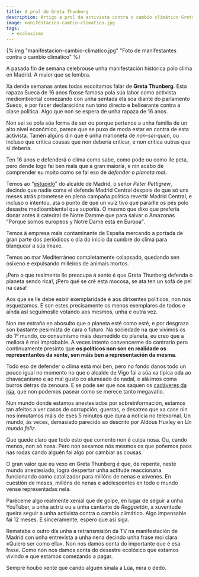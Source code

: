 ```yaml
---
title: A prol de Greta Thunberg
description: Artigo a prol da activista contra o cambio climático Greta Thunberg onde destaco todo o que pode aportar á loita contra o cambio climático
image: manifestacion-cambio-climatico.jpg
tags:
  - ecoloxismo
---
```



{% img "manifestacion-cambio-climatico.jpg" "Foto de manifestantes contra o cambio climático" %}


A pasada fin de semana celebrouse unha manifestación histórica polo clima en Madrid. A maior que se lembra.

Xa dende semanas antes todas escoitamos falar de **Greta Thunberg**. Esta rapaza Sueca de 16 anos fíxose famosa pola súa labor como activista mediombiental comezando con unha sentada ela soa diante do parlamento Sueco, e por facer declaracións nun tono directo e belixerante contra a clase política. Algo que non se espera de unha rapaza de 16 anos.

Non sei se pola súa forma de ser ou porque pertence a unha familia de un alto nivel económico, parece que se puxo de moda estar en contra de esta activista. Tamén algúns din que é unha marioneta de *non-sei-quen*, ou incluso que critica cousas que non debería criticar, e non critica outras que sí debería.

Ten 16 anos e defenderá o clima como sabe, como pode ou como lle peta, pero dende logo fai ben máis que a gran maioría, e nin acabo de comprender eu moito como se fai eso de *defender o planeta mal*.

Temos ao <q>[estúpido](https://www.eldiario.es/sociedad/Javier-Bardem-estupidos-Trump-Almeida_0_971153374.html)</q> do alcalde de Madrid, o señor *Peter Pettigrew*, decindo que  nadie coma el defende Madrid Central despois de que só uns meses atrás prometese en plena campaña política revertir Madrid Central, e incluso o intentou, ata o punto de que un xuíz tivo que pararlle os pés polo desastre medioambiental que supoñía. O mesmo que dixo que prefería donar antes á catedral de Notre Damme que para salvar o Amazonas <q>Porque somos europeos y Notre Dame está en Europa</q>.

Temos á empresa máis contaminante de España mercando a portada de gran parte dos periódicos o día do inicio da cumbre do clima para blanquear a súa imaxe.

Temos ao mar Mediterráneo completamente colapsado, quedando sen osíxeno e expulsando milleiros de animais mortos.

¡Pero o que realmente lle preocupa á xente é que Greta Thunberg defenda o planeta sendo rica!, ¡Pero qué se cré esta mocosa, se ata ten un sofá de pel na casa!

Aos que se lle debe esixir exemplaridade é aos dirixentes políticos, non nos esquezamos. E son estes precisamente os menos exemplares de todos e aínda así seguímoslle votando aos mesmos, unha e outra vez.

Non me estraña en abosulto que o planeta esté como esté, e por desgraza son bastante pesimista de cara o futuro. Na sociedade na que vivimos os do 1º mundo, co consumismo máis desmedido do planeta, eu creo que a mellora é moi improbable. A veces intento convencerme do contrario pero continuamente presinto que **os políticos non son en realidade os representantes da xente, son máis ben a representación da mesma**.

Todo eso de defender o clima está moi ben, pero no fondo danos todo un pouco igual no momento no que o alcalde de Vigo fai a súa xa típica oda ao chavacanismo e ao mal gusto co alumeado de nadal, e alá imos coma burros detras da zenoura. E se pode ser que nos saquen os [cadáveres da rúa](https://www.eldiario.es/galicia/persona-Ayuntamiento-Vigo-alternativas-habitacionales_0_958555114.html), que non podemos pasear como se merece tanto megavatio.

Nun mundo donde estamos anestesiados por sobreinformación, estamos tan afeitos a ver casos de corrupción, guerras, e desatres que xa case nin nos inmutamos máis de eses 5 minutos que dura a noticia no telexornal. Un mundo, ás veces, demasiado parecido ao descrito por Aldous Huxley en *Un mundo feliz*.

Que quede claro que todo esto que comento non é culpa nosa. Ou, cando menos, non só nosa. Pero non sexamos nós mesmos os que poñemos paos nas rodas cando alguén fai algo por cambiar as cousas.

O gran valor que eu vexo en Greta Thunberg é que, de repente, neste mundo anestesiado,  logra despertar unha actitude reaccionaria funcionando como catalizador para millóns de nenas e xóvenes. En cuestión de meses, millóns de nenas e adolescentes en todo o mundo vense representadas nela.

Paréceme algo realmente xenial que de golpe, en lugar de seguir a unha YouTuber, a unha actriz ou a unha cantante de *Reggaetón*, a xuventude queira seguir a unha activista contra o cambio climático. Algo impensable fai 12 meses.  E sinceramente, espero que así siga.

Remataba o outro día unha a retransmisión da TV na manifestación de Madrid con unha entrevista a unha nena decindo unha frase moi clara: «Quiero ser como ella». Non nos damos conta do importante que é esa frase. Como non nos damos conta do desastre ecolóxico que estamos vivindo e que estamos comezando a pagar.

Sempre houbo xente que cando alguén sinala a Lúa, mira o dedo.

